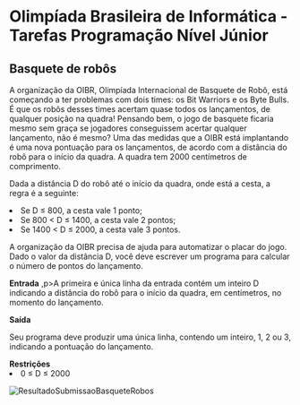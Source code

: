 # Olimpíada Brasileira de Informática - Tarefas Programação Nível Júnior
<h2>Basquete de robôs</h2>
<p>A organização da OIBR, Olimpíada Internacional de Basquete de Robô, está começando a ter problemas com dois times: os Bit Warriors e os Byte Bulls. É que os robôs desses times acertam quase todos os lançamentos, de qualquer posição na quadra! Pensando bem, o jogo de basquete ficaria mesmo sem graça se jogadores conseguissem acertar qualquer lançamento, não é mesmo? Uma das medidas que a OIBR está implantando é uma nova pontuação para os lançamentos, de acordo com a distância do robô para o início da quadra. A quadra tem 2000 centímetros de comprimento.</p>

<p>Dada a distância D do robô até o início da quadra, onde está a cesta, a regra é a seguinte:<p>
<li>Se D ≤ 800, a cesta vale 1 ponto;</li>
<li>Se 800 < D ≤ 1400, a cesta vale 2 pontos;</li>
<li>Se 1400 < D ≤ 2000, a cesta vale 3 pontos.</li>
<p>A organização da OIBR precisa de ajuda para automatizar o placar do jogo. Dado o valor da distância D, você deve escrever um programa para calcular o número de pontos do lançamento.</p>

<b>Entrada</b>
,p>A primeira e única linha da entrada contém um inteiro D indicando a distância do robô para o início da quadra, em centímetros, no momento do lançamento.</p>
<b>Saída</b>
<p>Seu programa deve produzir uma única linha, contendo um inteiro, 1, 2 ou 3, indicando a pontuação do lançamento.</p>
<b>Restrições</b>
<li>0 ≤ D ≤ 2000</li>

![ResultadoSubmissaoBasqueteRobos](https://user-images.githubusercontent.com/11504380/73479921-a19fe000-4377-11ea-911a-5301aa299f7c.png)
